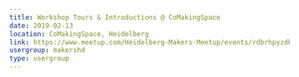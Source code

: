 ```yaml
---
title: Workshop Tours & Introductions @ CoMakingSpace
date: 2019-02-13
location: CoMakingSpace, Heidelberg
link: https://www.meetup.com/Heidelberg-Makers-Meetup/events/rdbrhpyzdbrb/
usergroup: makershd
type: usergroup
---
```

